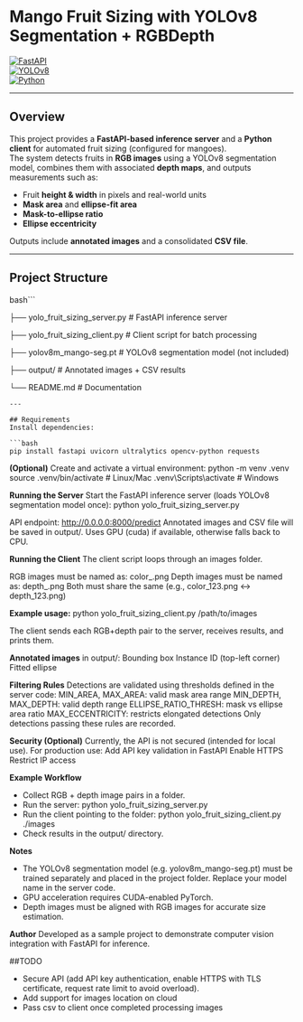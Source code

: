 # Mango Fruit Sizing with YOLOv8 Segmentation + RGBDepth

[![FastAPI](https://img.shields.io/badge/FastAPI-0.110+-green)](https://fastapi.tiangolo.com/)  
[![YOLOv8](https://img.shields.io/badge/YOLOv8-Segmentation-blue)](https://docs.ultralytics.com/)  
[![Python](https://img.shields.io/badge/Python-3.10%2B-orange)](https://www.python.org/)  

---

## Overview
This project provides a **FastAPI-based inference server** and a **Python client** for automated fruit sizing (configured for mangoes).  
The system detects fruits in **RGB images** using a YOLOv8 segmentation model, combines them with associated **depth maps**, and outputs measurements such as:

- Fruit **height & width** in pixels and real-world units  
- **Mask area** and **ellipse-fit area**  
- **Mask-to-ellipse ratio**  
- **Ellipse eccentricity**  

Outputs include **annotated images** and a consolidated **CSV file**.

---

## Project Structure
bash```

├── yolo_fruit_sizing_server.py # FastAPI inference server

├── yolo_fruit_sizing_client.py # Client script for batch processing

├── yolov8m_mango-seg.pt # YOLOv8 segmentation model (not included)

├── output/ # Annotated images + CSV results

└── README.md # Documentation
```
---

## Requirements
Install dependencies:

```bash
pip install fastapi uvicorn ultralytics opencv-python requests
```

**(Optional)** Create and activate a virtual environment:
python -m venv .venv
source .venv/bin/activate  # Linux/Mac
.venv\Scripts\activate     # Windows

**Running the Server**
Start the FastAPI inference server (loads YOLOv8 segmentation model once):
python yolo_fruit_sizing_server.py

API endpoint: http://0.0.0.0:8000/predict
Annotated images and CSV file will be saved in output/.
Uses GPU (cuda) if available, otherwise falls back to CPU.

**Running the Client**
The client script loops through an images folder.

RGB images must be named as: color_<id>.png
Depth images must be named as: depth_<id>.png
Both must share the same <id> (e.g., color_123.png ↔ depth_123.png)

**Example usage:**
python yolo_fruit_sizing_client.py /path/to/images

The client sends each RGB+depth pair to the server, receives results, and prints them.

**Annotated images** in output/:
Bounding box
Instance ID (top-left corner)
Fitted ellipse

**Filtering Rules**
Detections are validated using thresholds defined in the server code:
MIN_AREA, MAX_AREA: valid mask area range
MIN_DEPTH, MAX_DEPTH: valid depth range
ELLIPSE_RATIO_THRESH: mask vs ellipse area ratio
MAX_ECCENTRICITY: restricts elongated detections
Only detections passing these rules are recorded.

**Security (Optional)**
Currently, the API is not secured (intended for local use).
For production use:
Add API key validation in FastAPI
Enable HTTPS
Restrict IP access

**Example Workflow**
- Collect RGB + depth image pairs in a folder.
- Run the server: python yolo_fruit_sizing_server.py
- Run the client pointing to the folder: python yolo_fruit_sizing_client.py ./images
- Check results in the output/ directory.

**Notes**
- The YOLOv8 segmentation model (e.g. yolov8m_mango-seg.pt) must be trained separately and placed in the project folder. Replace your model name in the server code.
- GPU acceleration requires CUDA-enabled PyTorch.
- Depth images must be aligned with RGB images for accurate size estimation.

**Author**
Developed as a sample project to demonstrate computer vision integration with FastAPI for inference.

##TODO
- Secure API (add API key authentication, enable HTTPS with TLS certificate, request rate limit to avoid overload).
- Add support for images location on cloud
- Pass csv to client once completed processing images
